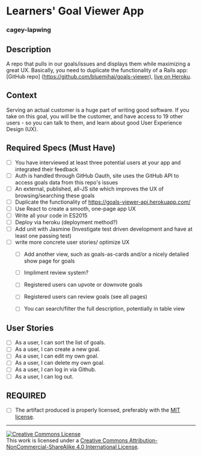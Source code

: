 # Learners' Goal Viewer App
### cagey-lapwing


## Description

A repo that pulls in our goals/issues and displays them while maximizing a great UX.
Basically, you need to duplicate the functionality of a Rails app: [GitHub repo] (https://github.com/bluemihai/goals-viewer), [live on Heroku](https://goals-viewer-api.herokuapp.com/).

## Context

Serving an actual customer is a huge part of writing good software.  If you take on this goal, you will be the customer, and have access to 19 other users - so you can talk to them, and learn about good User Experience Design (UX).

## Required Specs (Must Have)

- [ ] You have interviewed at least three potential users at your app and integrated their feedback
- [ ] Auth is handled through GitHub Oauth, site uses the GitHub API to access goals data from this repo's issues
- [ ] An external, published, all-JS site which improves the UX of browsing/searching these goals
- [ ] Duplicate the functionality of https://goals-viewer-api.herokuapp.com/
- [ ] Use React to create a smooth, one-page app UX
- [ ] Write all your code in ES2015
- [ ] Deploy via heroku (deployment method?)
- [ ] Add unit with Jasmine (Investigate test driven development and have at least one passing test)
- [ ] write more concrete user stories/ optimize UX
  - [ ] Add another view, such as goals-as-cards and/or a nicely detailed show page for goals
  - [ ] Impliment review system?
  - [ ] Registered users can upvote or downvote goals
  - [ ] Registered users can review goals (see all pages)
  - [ ] You can search/filter the full description, potentially in table view


## User Stories

- [ ] As a user, I can sort the list of goals.
- [ ] As a user, I can create a new goal.
- [ ] As a user, I can edit my own goal.
- [ ] As a user, I can delete my own goal.
- [ ] As a user, I can log in via Github.
- [ ] As a user, I can log out.
## REQUIRED

- [ ] The artifact produced is properly licensed, preferably with the [MIT license][mit-license].
---

<!-- LICENSE -->

<a rel="license" href="http://creativecommons.org/licenses/by-nc-sa/4.0/"><img alt="Creative Commons License" style="border-width:0" src="https://i.creativecommons.org/l/by-nc-sa/4.0/80x15.png" /></a>
<br />This work is licensed under a <a rel="license" href="http://creativecommons.org/licenses/by-nc-sa/4.0/">Creative Commons Attribution-NonCommercial-ShareAlike 4.0 International License</a>.

[mit-license]: https://opensource.org/licenses/MIT
